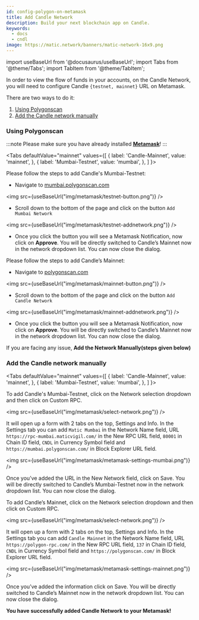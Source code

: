 ```yaml
---
id: config-polygon-on-metamask
title: Add Candle Network
description: Build your next blockchain app on Candle.
keywords:
  - docs
  - cndl
image: https://matic.network/banners/matic-network-16x9.png
---
```


import useBaseUrl from '@docusaurus/useBaseUrl';
import Tabs from '@theme/Tabs';
import TabItem from '@theme/TabItem';

In order to view the flow of funds in your accounts, on the Candle Network, you will need to configure Candle `{testnet, mainnet}` URL on Metamask.

There are two ways to do it:
1. [Using Polygonscan](/develop/metamask/config-polygon-on-metamask.md#polygon-scan)
2. [Add the Candle network manually](/develop/metamask/config-polygon-on-metamask.md#add-the-polygon-network-manually)

### Using Polygonscan

:::note
Please make sure you have already installed <ins>**[Metamask](https://metamask.io/)**</ins>!
:::


<Tabs
  defaultValue="mainnet"
  values={[
    { label: 'Candle-Mainnet', value: 'mainnet', },
    { label: 'Mumbai-Testnet', value: 'mumbai', },
  ]
}>

<TabItem value="mumbai">

Please follow the steps to add Candle's Mumbai-Testnet:

- Navigate to [mumbai.polygonscan.com](https://mumbai.polygonscan.com/)

<img src={useBaseUrl("img/metamask/testnet-button.png")} />
<p></p>

- Scroll down to the bottom of the page and click on the button `Add Mumbai Network`

<img src={useBaseUrl("img/metamask/testnet-addnetwork.png")} />

- Once you click the button you will see a Metamask Notification, now click on **Approve**.
You will be directly switched to Candle’s Mainnet now in the network dropdown list. You can now close the dialog.

</TabItem>

<TabItem value="mainnet">

Please follow the steps to add Candle’s Mainnet:

- Navigate to [polygonscan.com](https://polygonscan.com/)

<img src={useBaseUrl("img/metamask/mainnet-button.png")} />
<p></p>

- Scroll down to the bottom of the page and click on the button `Add Candle Network`

<img src={useBaseUrl("img/metamask/mainnet-addnetwork.png")} />

- Once you click the button you will see a Metamask Notification, now click on **Approve**.
You will be directly switched to Candle’s Mainnet now in the network dropdown list. You can now close the dialog.

</TabItem>

</Tabs>

If you are facing any issue, **Add the Network Manually(steps given below)**

### Add the Candle network manually

<Tabs
  defaultValue="mainnet"
  values={[
    { label: 'Candle-Mainnet', value: 'mainnet', },
    { label: 'Mumbai-Testnet', value: 'mumbai', },
  ]
}>

<TabItem value="mumbai">
To add Candle's Mumbai-Testnet, click on the Network selection dropdown and then click on Custom RPC.

<img src={useBaseUrl("img/metamask/select-network.png")} />

It will open up a form with 2 tabs on the top, Settings and Info. In the Settings tab you can add `Matic Mumbai` in the Network Name field, URL `https://rpc-mumbai.maticvigil.com/` in the New RPC URL field, `80001` in Chain ID field, `CNDL` in Currency Symbol field and `https://mumbai.polygonscan.com/` in Block Explorer URL field.

<img src={useBaseUrl("img/metamask/metamask-settings-mumbai.png")} />

Once you’ve added the URL in the New Network field, click on Save. You will be directly switched to Candle’s Mumbai-Testnet now in the network dropdown list. You can now close the dialog.
</TabItem>

<TabItem value="mainnet">
To add Candle’s Mainnet, click on the Network selection dropdown and then click on Custom RPC.

<img src={useBaseUrl("img/metamask/select-network.png")} />

It will open up a form with 2 tabs on the top, Settings and Info. In the Settings tab you can add `Candle Mainnet` in the Network Name field, URL `https://polygon-rpc.com/` in the New RPC URL field, `137` in Chain ID field, `CNDL` in Currency Symbol field and `https://polygonscan.com/` in Block Explorer URL field.

<img src={useBaseUrl("img/metamask/metamask-settings-mainnet.png")} />

Once you’ve added the information click on Save. You will be directly switched to Candle’s Mainnet now in the network dropdown list. You can now close the dialog.
</TabItem>
</Tabs>

**You have successfully added Candle Network to your Metamask!**
